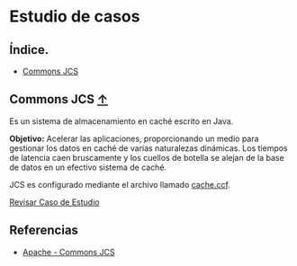 # Estudio de casos

## <a name="indice">Índice.</a>

* [Commons JCS](#commons-jcs)

## <a name="commons-jcs">Commons JCS</a> [&#8593;](#indice)

Es un sistema de almacenamiento en caché escrito en Java.

**Objetivo:** Acelerar las aplicaciones, proporcionando un medio para gestionar los datos en caché de varias naturalezas dinámicas. Los tiempos de latencia caen bruscamente y los cuellos de botella se alejan de la base de datos en un efectivo sistema de caché.

JCS es configurado mediante el archivo llamado [cache.ccf](https://github.com/LuisBurgos/case-studies/blob/master/commons-jcs/src/main/resources/cache.ccf).

[Revisar Caso de Estudio](https://github.com/LuisBurgos/case-studies/tree/master/commons-jcs/src/main/java/employee)

## Referencias

* [Apache - Commons JCS ](http://commons.apache.org/proper/commons-jcs/getting_started/intro.html)

